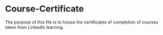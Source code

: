 # Course-Certificate
The purpose of this file is to house the certificates of completion of courses taken from LinkedIn learning.
